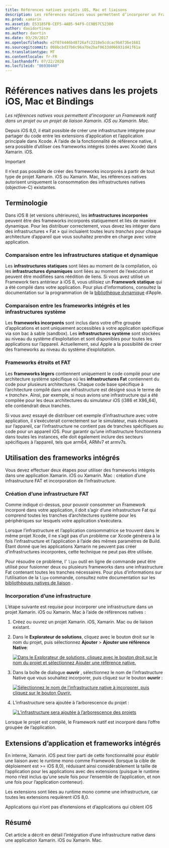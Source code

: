 ```yaml
---
title: Références natives projets iOS, Mac et liaisons
description: Les références natives vous permettent d’incorporer un Framework natif dans un projet Xamarin. iOS, Xamarin. Mac ou de liaison.
ms.prod: xamarin
ms.assetid: E53185FB-CEF5-4AB5-94F9-CC9B57C52300
author: davidortinau
ms.author: daortin
ms.date: 03/29/2017
ms.openlocfilehash: e2f874446b48726afc2218e5cdcac9b8736e1681
ms.sourcegitcommit: 008bcbd37b6c96a7be2baf0633d066931d41f61a
ms.translationtype: MT
ms.contentlocale: fr-FR
ms.lasthandoff: 07/22/2020
ms.locfileid: "86930440"
---
```

# <a name="native-references-in-ios-mac-and-bindings-projects"></a>Références natives dans les projets iOS, Mac et Bindings

_Les références natives vous permettent d’incorporer un Framework natif dans un projet ou un projet de liaison Xamarin. iOS ou Xamarin. Mac._

Depuis iOS 8,0, il était possible de créer une infrastructure intégrée pour partager du code entre les extensions d’application et l’application principale dans Xcode. À l’aide de la fonctionnalité de référence native, il sera possible d’utiliser ces frameworks intégrés (créés avec Xcode) dans Xamarin. iOS.

> [!IMPORTANT]
> Il n’est pas possible de créer des frameworks incorporés à partir de tout type de projet Xamarin. iOS ou Xamarin. Mac, les références natives autorisent uniquement la consommation des infrastructures natives (objective-C) existantes.

<a name="Terminology"></a>

## <a name="terminology"></a>Terminologie

Dans iOS 8 (et versions ultérieures), les **infrastructures incorporées** peuvent être des frameworks incorporés statiquement et liés de manière dynamique. Pour les distribuer correctement, vous devez les intégrer dans des infrastructures « Fat » qui incluaient toutes leurs _tranches_ pour chaque architecture d’appareil que vous souhaitez prendre en charge avec votre application.

<a name="Static-vs-Dynamic-Frameworks"></a>

### <a name="static-vs-dynamic-frameworks"></a>Comparaison entre les infrastructures statique et dynamique

Les **infrastructures statiques** sont liées au moment de la compilation, où les **infrastructures dynamiques** sont liées au moment de l’exécution et peuvent être modifiées sans réédition de liens. Si vous avez utilisé un Framework tiers antérieur à iOS 8, vous utilisiez un **Framework statique** qui a été compilé dans votre application. Pour plus d’informations, consultez la documentation sur la programmation de la [bibliothèque dynamique](https://developer.apple.com/library/mac/documentation/DeveloperTools/Conceptual/DynamicLibraries/100-Articles/OverviewOfDynamicLibraries.html#//apple_ref/doc/uid/TP40001873-SW1) d’Apple.

<a name="Embedded-vs-System-Frameworks"></a>

### <a name="embedded-vs-system-frameworks"></a>Comparaison entre les frameworks intégrés et les infrastructures système

Les **frameworks incorporés** sont inclus dans votre offre groupée d’applications et sont uniquement accessibles à votre application spécifique via son bac à sable (sandbox). Les **infrastructures système** sont stockées au niveau du système d’exploitation et sont disponibles pour toutes les applications sur l’appareil. Actuellement, seul Apple a la possibilité de créer des frameworks au niveau du système d’exploitation.

<a name="Thin-vs-Fat-Frameworks"></a>

### <a name="thin-vs-fat-frameworks"></a>Frameworks étroits et FAT

Les **frameworks légers** contiennent uniquement le code compilé pour une architecture système spécifique où les **infrastructures Fat** contiennent du code pour plusieurs architectures. Chaque code base spécifique à l’architecture compilé dans une infrastructure est désigné sous le terme de « _tranche_». Ainsi, par exemple, si nous avions une infrastructure qui a été compilée pour les deux architectures du simulateur iOS (i386 et X86_64), elle contiendrait deux tranches.

Si vous avez essayé de distribuer cet exemple d’infrastructure avec votre application, il s’exécuterait correctement sur le simulateur, mais échouera sur l’appareil, car l’infrastructure ne contient pas de tranches spécifiques au code pour un appareil iOS. Pour garantir qu’une infrastructure fonctionnera dans toutes les instances, elle doit également inclure des secteurs spécifiques à l’appareil, tels que arm64, ARMv7 et armv7s.

<a name="Working-with-Embedded-Frameworks"></a>

## <a name="working-with-embedded-frameworks"></a>Utilisation des frameworks intégrés

Vous devez effectuer deux étapes pour utiliser des frameworks intégrés dans une application Xamarin. iOS ou Xamarin. Mac : création d’une infrastructure FAT et incorporation de l’infrastructure.

<a name="Overview"></a>

### <a name="creating-a-fat-framework"></a>Création d’une infrastructure FAT

Comme indiqué ci-dessus, pour pouvoir consommer un Framework incorporé dans votre application, il doit s’agir d’une infrastructure Fat qui comprend toutes les tranches d’architectures système pour les périphériques sur lesquels votre application s’exécutera.

Lorsque l’infrastructure et l’application consommatrice se trouvent dans le même projet Xcode, il ne s’agit pas d’un problème car Xcode générera à la fois l’infrastructure et l’application à l’aide des mêmes paramètres de Build. Étant donné que les applications Xamarin ne peuvent pas créer d’infrastructures incorporées, cette technique ne peut pas être utilisée.

Pour résoudre ce problème, l' `lipo` outil en ligne de commande peut être utilisé pour fusionner deux ou plusieurs frameworks dans une infrastructure Fat contenant toutes les tranches nécessaires. Pour plus d’informations sur l’utilisation de la `lipo` commande, consultez notre documentation sur les [bibliothèques natives de liaison](~/ios/platform/native-interop.md) .

<a name="Embedding-a-Framework"></a>

### <a name="embedding-a-framework"></a>Incorporation d’une infrastructure

L’étape suivante est requise pour incorporer une infrastructure dans un projet Xamarin. iOS ou Xamarin. Mac à l’aide de références natives :

1. Créez ou ouvrez un projet Xamarin. iOS, Xamarin. Mac ou de liaison existant.
2. Dans le **Explorateur de solutions**, cliquez avec le bouton droit sur le nom du projet, puis sélectionnez **Ajouter**  >  **Ajouter une référence Native**: 

    [![Dans le Explorateur de solutions, cliquez avec le bouton droit sur le nom du projet et sélectionnez Ajouter une référence native.](native-references-images/ref01.png)](native-references-images/ref01.png#lightbox)
3. Dans la boîte de dialogue **ouvrir** , sélectionnez le nom de l’infrastructure Native que vous souhaitez incorporer, puis cliquez sur le bouton **ouvrir** : 

    [![Sélectionnez le nom de l’infrastructure native à incorporer, puis cliquez sur le bouton Ouvrir.](native-references-images/ref02.png)](native-references-images/ref02.png#lightbox)
4. L’infrastructure sera ajoutée à l’arborescence du projet : 

    [![L’infrastructure sera ajoutée à l’arborescence des projets](native-references-images/ref03.png)](native-references-images/ref03.png#lightbox)

Lorsque le projet est compilé, le Framework natif est incorporé dans l’offre groupée de l’application.

<a name="App-Extensions-and-Embedded-Frameworks"></a>

## <a name="app-extensions-and-embedded-frameworks"></a>Extensions d’application et frameworks intégrés

En interne, Xamarin. iOS peut tirer parti de cette fonctionnalité pour établir une liaison avec le runtime mono comme Framework (lorsque la cible de déploiement est >= iOS 8,0), réduisant ainsi considérablement la taille de l’application pour les applications avec des extensions (puisque le runtime mono n’est inclus qu’une seule fois pour l’ensemble de l’application, et non une fois pour l’application conteneur).

Les extensions sont liées au runtime mono comme une infrastructure, car toutes les extensions requièrent iOS 8,0.

Applications qui n’ont pas d’extensions et d’applications qui ciblent iOS 

<a name="Summary"></a>

## <a name="summary"></a>Résumé

Cet article a décrit en détail l’intégration d’une infrastructure native dans une application Xamarin. iOS ou Xamarin. Mac.
